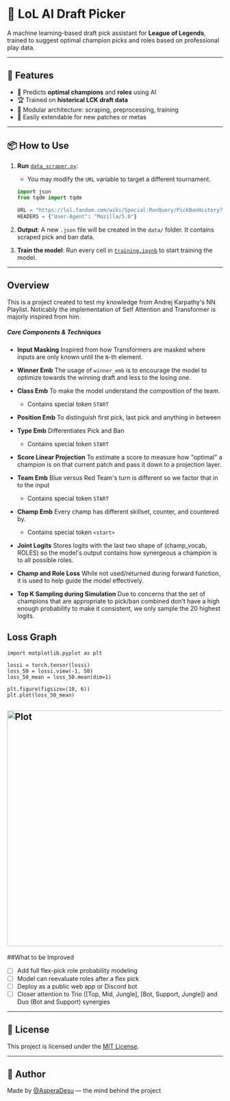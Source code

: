 # 🧠 LoL AI Draft Picker

A machine learning-based draft pick assistant for **League of Legends**, trained to suggest optimal champion picks and roles based on professional play data.

---

## 🚀 Features

- 🤖 Predicts **optimal champions** and **roles** using AI
- 🏆 Trained on **historical LCK draft data**
- 🧱 Modular architecture: scraping, preprocessing, training
- 🔄 Easily extendable for new patches or metas

---

## 📦 How to Use

1. **Run** [`data_scraper.py`](https://github.com/AsperaDesu/LoL-AI-Draft-Picker/blob/main/code/data_scraper.py):
    - You may modify the `URL` variable to target a different tournament.
    ```python
    import json
    from tqdm import tqdm

    URL = "https://lol.fandom.com/wiki/Special:RunQuery/PickBanHistory?PBH%5Bpage%5D=LCK+2024+Summer&PBH%5Btextonly%5D=Yes&_run="
    HEADERS = {"User-Agent": "Mozilla/5.0"}
    ```

2. **Output**: A new `.json` file will be created in the `data/` folder. It contains scraped pick and ban data.

3. **Train the model**: Run every cell in [`training.ipynb`](https://github.com/AsperaDesu/LoL-AI-Draft-Picker/blob/main/code/training.ipynb) to start training the model.

---

## Overview
This is a project created to test my knowledge from Andrej Karpathy's NN Playlist. Noticably the implementation of Self Attention and Transformer is majorly inspired from him. 
##### Core Components & Techniques
- **Input Masking**
	Inspired from how Transformers are masked where inputs are only known until the `N`-th element.
	
- **Winner Emb**
	The usage of `winner_emb` is to encourage the model to optimize towards the winning draft and less to the losing one.
	
- **Class Emb**
	To make the model understand the composition of the team. 
	- Contains special token `START`
	
- **Position Emb**
	To distinguish first pick, last pick and anything in between
	
- **Type Emb**
	Differentiates Pick and Ban
	- Contains special token `START`

- **Score Linear Projection**
	To estimate a score to measure how "optimal" a champion is on that current patch and pass it down to a projection layer.
	
- **Team Emb**
	Blue versus Red Team's turn is different so we factor that in to the input
	- Contains special token `START`
	
- **Champ Emb**
	Every champ has different skillset, counter, and countered by.
	- Contains special token `<start>`

- **Joint Logits**
	Stores logits with the last two shape of (champ_vocab, ROLES) so the model's output contains how synergeous a champion is to all possible roles.

- **Champ and Role Loss**
	While not used/returned during forward function, it is used to help guide the model effectively.
	
- **Top K Sampling during Simulation**
	Due to concerns that the set of champions that are appropriate to pick/ban combined don't have a high enough probability to make it consistent, we only sample the 20 highest logits.

## Loss Graph
    import matplotlib.pyplot as plt
    
    lossi = torch.tensor(lossi)
    loss_50 = lossi.view(-1, 50)
    loss_50_mean = loss_50.mean(dim=1)
    
    plt.figure(figsize=(10, 6))
    plt.plot(loss_50_mean)
<a href="https://ibb.co.com/ynTGFBpL"><img src="https://i.ibb.co.com/99XzH3hR/download-3.png" alt="Plot" border="0" width=550></a>
--

##What to be Improved
- [ ] Add full flex-pick role probability modeling
- [ ] Model can reevaluate roles after a flex pick
- [ ] Deploy as a public web app or Discord bot
- [ ] Closer attention to Trio ([Top, Mid, Jungle], [Bot, Support, Jungle]) and Duo (Bot and Support) synergies

---
## 📝 License

This project is licensed under the [MIT License](LICENSE).

---

## 👤 Author

Made by [@AsperaDesu](https://github.com/AsperaDesu) — the mind behind the project
